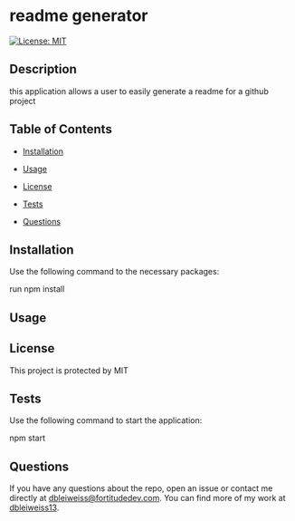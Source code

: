 # readme generator

[![License: MIT](https://img.shields.io/badge/License-MIT-yellow.svg)](https://opensource.org/licenses/MIT)

## Description

this application allows a user to easily generate a readme for a github project

## Table of Contents

* [Installation](#installation)

* [Usage](#usage)

* [License](#license)

* [Tests](#tests)

* [Questions](#questions)

## Installation

Use the following command to the necessary packages:

run npm install

## Usage



## License

This project is protected by MIT

## Tests

Use the following command to start the application:

npm start

## Questions

If you have any questions about the repo, open an issue or contact me directly at dbleiweiss@fortitudedev.com. You can find more of my work at [dbleiweiss13](https://github.com/dbleiweiss13/).

